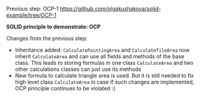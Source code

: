 Previous step: OCP-1 https://github.com/olgakushakova/solid-example/tree/OCP-1

**SOLID principle to demonstrate: OCP**

Changes from the previous step:
- Inheritance added: `CalculatePaintingArea` and `CalculateTileArea` now inherit `CalculateArea` and can use all fields and methods of the base class. This leads to storing formulas in one class `CalculateArea` and two other calculations classes can just use its methods
- New formula to calculate triangle area is used. But it is still needed to fix high level class `CalculateArea` in case if such changes are implemented, OCP principle continues to be violated :( 